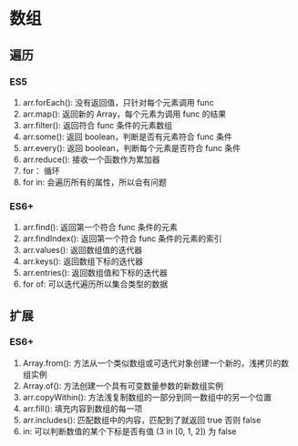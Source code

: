 # 数组

## 遍历

### ES5

1. arr.forEach():   没有返回值，只针对每个元素调用 func
2. arr.map():       返回新的 Array，每个元素为调用 func 的结果
3. arr.filter():    返回符合 func 条件的元素数组
4. arr.some():      返回 boolean，判断是否有元素符合 func 条件
5. arr.every():     返回 boolean，判断每个元素是否符合 func 条件
6. arr.reduce():    接收一个函数作为累加器
7. for：            循环
8. for in:          会遍历所有的属性，所以会有问题

### ES6+

1. arr.find():      返回第一个符合 func 条件的元素
2. arr.findIndex(): 返回第一个符合 func 条件的元素的索引
3. arr.values():    返回数组值的迭代器
4. arr.keys():      返回数组下标的迭代器
5. arr.entries():   返回数组值和下标的迭代器
6. for of:          可以迭代遍历所以集合类型的数据

## 扩展

### ES6+

1. Array.from():        方法从一个类似数组或可迭代对象创建一个新的，浅拷贝的数组实例
2. Array.of():          方法创建一个具有可变数量参数的新数组实例
3. arr.copyWithin():    方法浅复制数组的一部分到同一数组中的另一个位置
4. arr.fill():          填充内容到数组的每一项
5. arr.includes():      匹配数组中的内容，匹配到了就返回 true 否则 false
6. in:                  可以判断数值的某个下标是否有值 (3 in [0, 1, 2]) 为 false 